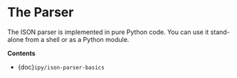 # The Parser

The ISON parser is implemented in pure Python code. You can use it stand-alone from a shell or as a Python module.

**Contents**
- {doc}`ipy/ison-parser-basics`

